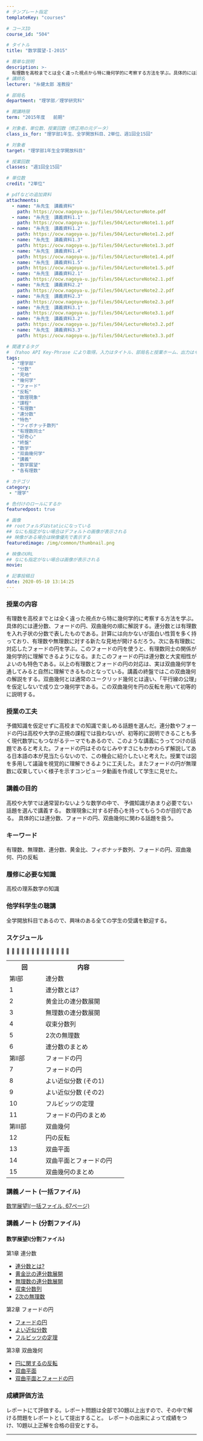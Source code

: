 ```yaml
---
# テンプレート指定
templateKey: "courses"

# コースID
course_id: "504"

# タイトル
title: "数学展望-I-2015"

# 簡単な説明
description: >-
  有理数を高校までとは全く違った視点から特に幾何学的に考察する方法を学ぶ。具体的には連分数、フォードの円、双曲幾何の順に解説する。連分数とは有理数を入れ子状の分数で表したものである。計算には向かないが面白い性質を多く持っており、有理数や無理数に対する新たな見地が開けるだろう。次に各有理数に対応したフォードの円を学ぶ。このフォードの円を使うと、有理数同士の関係が幾何学的に理解できるようになる。またこの ....
# 講師名
lecturer: "糸健太郎 准教授"

# 部局名
department: "理学部／理学研究科"

# 開講時限
term: "2015年度	前期"

# 対象者、単位数、授業回数（修正用の元データ）
class_is_for: "理学部1年生、全学開放科目、2単位、週1回全15回"

# 対象者
target: "理学部1年生全学開放科目"

# 授業回数
classes: "週1回全15回"

# 単位数
credit: "2単位"

# pdfなどの追加資料
attachments:
  - name: "糸先生　講義資料" 
    path: https://ocw.nagoya-u.jp/files/504/LectureNote.pdf
  - name: "糸先生　講義資料1.1" 
    path: https://ocw.nagoya-u.jp/files/504/LectureNote1.1.pdf
  - name: "糸先生　講義資料1.2" 
    path: https://ocw.nagoya-u.jp/files/504/LectureNote1.2.pdf
  - name: "糸先生　講義資料1.3" 
    path: https://ocw.nagoya-u.jp/files/504/LectureNote1.3.pdf
  - name: "糸先生　講義資料1.4" 
    path: https://ocw.nagoya-u.jp/files/504/LectureNote1.4.pdf
  - name: "糸先生　講義資料1.5" 
    path: https://ocw.nagoya-u.jp/files/504/LectureNote1.5.pdf
  - name: "糸先生　講義資料2.1" 
    path: https://ocw.nagoya-u.jp/files/504/LectureNote2.1.pdf
  - name: "糸先生　講義資料2.2" 
    path: https://ocw.nagoya-u.jp/files/504/LectureNote2.2.pdf
  - name: "糸先生　講義資料2.3" 
    path: https://ocw.nagoya-u.jp/files/504/LectureNote2.3.pdf
  - name: "糸先生　講義資料3.1" 
    path: https://ocw.nagoya-u.jp/files/504/LectureNote3.1.pdf
  - name: "糸先生　講義資料3.2" 
    path: https://ocw.nagoya-u.jp/files/504/LectureNote3.2.pdf
  - name: "糸先生　講義資料3.3" 
    path: https://ocw.nagoya-u.jp/files/504/LectureNote3.3.pdf

# 関連するタグ
# （Yahoo API Key-Phrase により取得。入力はタイトル、部局名と授業ホーム、出力はキーフレーズ（tags））
tags:
  - "理学部"
  - "分数"
  - "見地"
  - "幾何学"
  - "フォード"
  - "反転"
  - "数理現象"
  - "課程"
  - "有理数"
  - "連分数"
  - "特色"
  - "フィボナッチ数列"
  - "有理数同士"
  - "好奇心"
  - "終盤"
  - "数学"
  - "双曲幾何学"
  - "講義"
  - "数学展望"
  - "各有理数"

# カテゴリ
category:
 - "理学"

# 色付けのロールにするか
featuredpost: true

# 画像
## rootフォルダはstaticになっている
## なにも指定がない場合はデフォルトの画像が表示される
## 映像がある場合は映像優先で表示する
featuredimage: /img/common/thumbnail.png

# 映像のURL
## なにも指定がない場合は画像が表示される
movie: 

# 記事投稿日
date: 2020-05-10 13:14:25
---
```


### 授業の内容

有理数を高校までとは全く違った視点から特に幾何学的に考察する方法を学ぶ。具体的には連分数、フォードの円、双曲幾何の順に解説する。連分数とは有理数を入れ子状の分数で表したものである。計算には向かないが面白い性質を多く持っており、有理数や無理数に対する新たな見地が開けるだろう。次に各有理数に対応したフォードの円を学ぶ。このフォードの円を使うと、有理数同士の関係が幾何学的に理解できるようになる。またこのフォードの円は連分数と大変相性がよいのも特色である。以上の有理数とフォードの円の対応は、実は双曲幾何学を通してみると自然に理解できるものとなっている。講義の終盤ではこの双曲幾何の解説をする。双曲幾何とは通常のユークリッド幾何とは違い、「平行線の公理」を仮定しないで成り立つ幾何学である。この双曲幾何を円の反転を用いて初等的に説明する。


### 授業の工夫

予備知識を仮定せずに高校までの知識で楽しめる話題を選んだ。連分数やフォードの円は高校や大学の正規の課程では扱わないが、初等的に説明できることも多く現代数学にもつながるテーマでもあるので、このような講義にうってつけの話題であると考えた。フォードの円はそのなじみやすさにもかかわらず解説してある日本語の本が見当たらないので、この機会に紹介したいと考えた。授業では図を多用して議論を視覚的に理解できるように工夫した。またフォードの円が無理数に収束していく様子を示すコンピュータ動画を作成して学生に見せた。





### 講義の目的

高校や大学では通常習わないような数学の中で、 予備知識があまり必要でない話題を選んで講義する。 数理現象に対する好奇心を持ってもらうのが目的である。 具体的には連分数、フォードの円、双曲幾何に関わる話題を扱う。 

### キーワード

有理数、無理数、連分数、黄金比、フィボナッチ数列、フォードの円、双曲幾何、円の反転

### 履修に必要な知識

高校の理系数学の知識

### 他学科学生の聴講

全学開放科目であるので、興味のある全ての学生の受講を歓迎する。


<h3>スケジュール</h3>
<table class="basic" width="280">
<tr>
<th width="80" class="center">回</th>
<th width="200" class="center">内容</th>
</tr>
<tr>
<td width="80" class="center">第Ⅰ部</td>
<td width="200">連分数</td>
</tr>
<tr>
<td width="80" class="center">1</td>
<td width="200">連分数とは?</td>
</tr>
<tr>
<td width="80" class="center">2</td>
<td width="200">黄金比の連分数展開</td>
</tr>
<tr>
<td width="80" class="center">3</td>
<td width="200">無理数の連分数展開</td>
</tr>
<tr>
<td width="80" class="center">4</td>
<td width="200">収束分数列</td>
</tr>
<tr>
<td width="80" class="center">5</td>
<td width="200">2次の無理数</td>
</tr>
<tr>
<td width="80" class="center">6</td>
<td width="200">連分数のまとめ</td>
</tr>
<tr>
<td width="80" class="center">第Ⅱ部</td>
<td width="200">フォードの円</td>
</tr>
<tr>
<td width="80" class="center">7</td>
<td width="200">フォードの円</td>
</tr>
<tr>
<td width="80" class="center">8</td>
<td width="200">よい近似分数 (その1)</td>
</tr>
<tr>
<td width="80" class="center">9</td>
<td width="200">よい近似分数 (その2)</td>
</tr>
<tr>
<td width="80" class="center">10</td>
<td width="200">フルビッツの定理</td>
</tr>
<tr>
<td width="80" class="center">11</td>
<td width="200">フォードの円のまとめ</td>
</tr>
<tr>
<td width="80" class="center">第Ⅲ部</td>
<td width="200">双曲幾何</td>
</tr>
<tr>
<td width="80" class="center">12</td>
<td width="200">円の反転</td>
</tr>
<tr>
<td width="80" class="center">13</td>
<td width="200">双曲平面</td>
</tr>
<tr>
<td width="80" class="center">14</td>
<td width="200">双曲平面とフォードの円</td>
</tr>
<tr>
<td width="80" class="center">15</td>
<td width="200">双曲幾何のまとめ</td>
</tr>
</table>


### 講義ノート (一括ファイル)

[数学展望Ⅰ(一括ファイル, 67ページ)](https://ocw.nagoya-u.jp/files/504/LectureNote.pdf) 

### 講義ノート (分割ファイル)

#### 数学展望Ⅰ(分割ファイル)

第1章 連分数

* [連分数とは?](https://ocw.nagoya-u.jp/files/504/LectureNote1.1.pdf) 
* [黄金比の連分数展開](https://ocw.nagoya-u.jp/files/504/LectureNote1.2.pdf) 
* [無理数の連分数展開](https://ocw.nagoya-u.jp/files/504/LectureNote1.3.pdf) 
* [収束分数列](https://ocw.nagoya-u.jp/files/504/LectureNote1.4.pdf) 
* [2次の無理数](https://ocw.nagoya-u.jp/files/504/LectureNote1.5.pdf) 

第2章 フォードの円

* [フォードの円](https://ocw.nagoya-u.jp/files/504/LectureNote2.1.pdf) 
* [よい近似分数](https://ocw.nagoya-u.jp/files/504/LectureNote2.2.pdf) 
* [フルビッツの定理](https://ocw.nagoya-u.jp/files/504/LectureNote2.3.pdf) 

第3章 双曲幾何

* [円に関するの反転](https://ocw.nagoya-u.jp/files/504/LectureNote3.1.pdf) 
* [双曲平面](https://ocw.nagoya-u.jp/files/504/LectureNote3.2.pdf) 
* [双曲平面とフォードの円](https://ocw.nagoya-u.jp/files/504/LectureNote3.3.pdf) 





### 成績評価方法

レポートにて評価する。レポート問題は全部で30題以上出すので、その中で解ける問題をレポートとして提出すること。 レポートの出来によって成績をつけ、10題以上正解を合格の目安とする。





-----